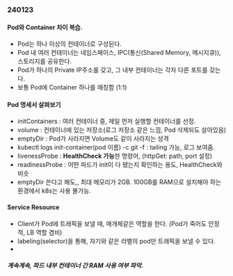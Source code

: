### 240123


#### Pod와 Container 차이 복습.
 - Pod는 하나 이상의 컨테이너로 구성된다.
 - Pod 내 여러 컨테이너는 네임스페이스, IPC(통신(Shared Memory, 메시지큐)), 스토리지를 공유한다.
 - Pod가 하나의 Private IP주소를 갖고, 그 내부 컨테이너는 각자 다른 포트를 갖는다.
 - 보통 Pod에 Container 하나를 매칭함 (1:1)

#### Pod 명세서 살펴보기
 - initContainers : 여러 컨테이너 중, 제일 먼저 실행할 컨테이너를 선정.
 - volume : 컨테이너에 있는 저장소(로그 저장소 같은 느낌, Pod 삭제되도 살아있음)
 - emptyDir : Pod가 사라지면 Volume도 같이 사라지는 성격
 - kubectl logs init-container(pod 이름) -c git -f : tailing 가능, 로그 보여줌.
 - livenessProbe : **HealthCheck 가능**한 명령어, (httpGet: path, port 설정)
 - readinessProbe : 어떤 파드가 init이 다 됐는지 확인하는 용도, HealthCheck와 비슷
 - emptyDir 쓴다고 해도,, 최대 메모리가 2GB. 100GB를 RAM으로 설치해야 하는 환경에서 k8s는 사용 불가능.

#### Service Resource
 - Client가 Pod에 트래픽을 보낼 때, 매개체같은 역할을 한다. (Pod가 죽어도 안정적, LB 역할 겸비)
 - labeling(selector)을 통해, 자기와 같은 라벨의 pod만 트래픽을 보낼 수 있다.
 - 
 ##### 계속계속, 파드 내부 컨테이너 간 RAM 사용 여부 파악.